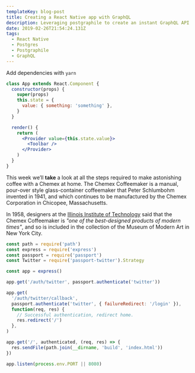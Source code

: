 ```yaml
---
templateKey: blog-post
title: Creating a React Native app with GraphQL
description: Leveraging postgraphile to create an instant GraphQL API
date: 2019-02-26T21:54:24.131Z
tags:
  - React Native
  - Postgres
  - Postgraphile
  - GraphQL
---
```


Add dependencies with `yarn`

```jsx
class App extends React.Component {
  constructor(props) {
    super(props)
    this.state = {
      value: { something: 'something' },
    }
  }

  render() {
    return (
      <Provider value={this.state.value}>
        <Toolbar />
      </Provider>
    )
  }
}
```

This week we’ll **take** a look at all the steps required to make astonishing
coffee with a Chemex at home. The Chemex Coffeemaker is a manual, pour-over
style glass-container coffeemaker that Peter Schlumbohm invented in 1941, and
which continues to be manufactured by the Chemex Corporation in Chicopee,
Massachusetts.

In 1958, designers at the
[Illinois Institute of Technology](https://www.spacefarm.digital) said that the
Chemex Coffeemaker is _"one of the best-designed products of modern times"_, and
so is included in the collection of the Museum of Modern Art in New York City.

```js
const path = require('path')
const express = require('express')
const passport = require('passport')
const Twitter = require('passport-twitter').Strategy

const app = express()

app.get('/auth/twitter', passport.authenticate('twitter'))

app.get(
  '/auth/twitter/callback',
  passport.authenticate('twitter', { failureRedirect: '/login' }),
  function(req, res) {
    // Successful authentication, redirect home.
    res.redirect('/')
  },
)

app.get('/', authenticated, (req, res) => {
  res.sendFile(path.join(__dirname, 'build', 'index.html'))
})

app.listen(process.env.PORT || 8080)
```
